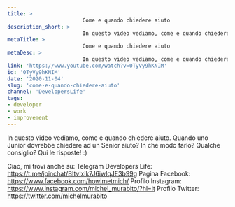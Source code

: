 ```yaml
---
title: > 
                        Come e quando chiedere aiuto
description_short: > 
                        In questo video vediamo, come e quando chiedere aiuto. Quando uno Junior dovrebbe chiedere ad un Senior aiuto? In che modo ...
metaTitle: > 
                        Come e quando chiedere aiuto
metaDesc: > 
                        In questo video vediamo, come e quando chiedere aiuto. Quando uno Junior dovrebbe chiedere ad un Senior aiuto? In che modo ...
link: 'https://www.youtube.com/watch?v=0TyVy9hKNIM'
id: '0TyVy9hKNIM'
date: '2020-11-04'
slug: 'come-e-quando-chiedere-aiuto'
channel: 'DevelopersLife'
tags: 
- developer
- work
- improvement
---
```

In questo video vediamo, come e quando chiedere aiuto.
Quando uno Junior dovrebbe chiedere ad un Senior aiuto? In che modo farlo? Qualche consiglio? Qui le risposte! :)

Ciao, mi trovi anche su:
Telegram Developers Life: https://t.me/joinchat/BItvlxik7J6iwIqJE3b99g
Pagina Facebook: https://www.facebook.com/howimetmich/
Profilo Instagram: https://www.instagram.com/michel_murabito/?hl=it
Profilo Twitter: https://twitter.com/michelmurabito